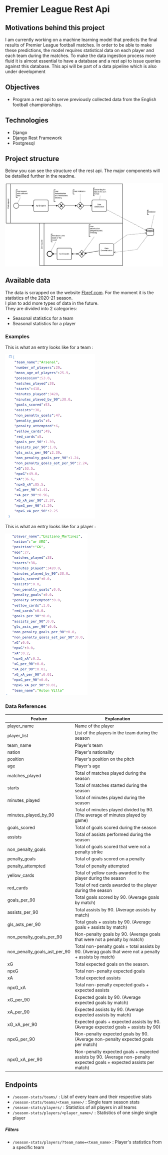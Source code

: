 # Premier League Rest Api  

## Motivations behind this project  

I am currently working on a machine learning model that predicts the final results of Premier League football matches. In order to be able to make these predictions, the model requires statistical data on each player and each team during the matches. 
To make the data ingestion process more fluid it is almost essential to have a database and a rest api to issue queries against this database. 
This api will be part of a data pipeline which is also under development

## Objectives 
- Program a rest api to serve previously collected data from the English football championships.

##  Technologies
- Django
- Django Rest Framework 
- Postgresql

## Project structure

Below you can see the structure of the rest api. The major components will be detailled further in the readme.

![bpmn](soccer_api/assets/images/rest_api_bpmn.png)

## Available data
The data is scrapped on the website [Fbref.com](https://fbref.com/en/). 
For the moment it is the statistics of the 2020-21 season.  
I plan to add more types of data in the future.  
They are divided into 2 categories: 
- Seasonal statistics for a team 
- Seasonal statistics for a player
### Examples

This is what an entry looks like for a team :  

![team_entry](soccer_api/assets/images/team_data.png)  

This is what an entry looks like for a player :  

![team_entry](soccer_api/assets/images/playersrealdata.png)

### Data References  

| Feature                      | Explanation                                                                                                            |
|------------------------------|------------------------------------------------------------------------------------------------------------------------|
| player_name                  | Name of the player                                                                                                     |
| player_list                  | List of the players in the team during the season                                                                      |
| team_name                    | Player's team                                                                                                          |
| nation                       | Player's nationality                                                                                                   |
| position                     | Player's position on the pitch                                                                                         |
| age                          | Player's age                                                                                                           |
| matches_played               | Total of matches played during the season                                                                              |
| starts                       | Total of matches started during the season                                                                             |
| minutes_played               | Total of minutes played during the season                                                                              |
| minutes_played_by_90         | Total of minutes played divided by 90. (The average of minutes played by game)                                         |
| goals_scored                 | Total of goals scored during the season                                                                                |
| assists                      | Total of assists performed during the season                                                                           |
| non_penalty_goals            | Total of goals scored that were not a penalty strike                                                                   |
| penalty_goals                | Total of goals scored on a penalty                                                                                     |
| penalty_attempted            | Total of penalty attempted                                                                                             |
| yellow_cards                 | Total of yellow cards awarded to the player during the season                                                          |
| red_cards                    | Total of red cards awarded to the player during the season                                                             |
| goals_per_90                 | Total goals scored by 90. (Average goals by match)                                                                     |
| assists_per_90               | Total assists by 90. (Average assists by match)                                                                        |
| gls_asts_per_90              | Total goals + assists by 90. (Average goals + assists by match)                                                        |
| non_penalty_goals_per_90     | Non-penalty goals by 90.  (Average goals that were not a penalty by match)                                             |
| non_penalty_goals_ast_per_90 | Total non-penalty goals + total assists by 90. (Averag goals that were not a penalty + assists by match)               |
| xG                           | Total expected goals on the season.                                                                                    |
| npxG                         | Total non-penalty expected goals                                                                                       |
| xA                           | Total expected assists                                                                                                 |
| npxG_xA                      | Total non-penalty expected goals + expected assists                                                                    |
| xG_per_90                    | Expected goals by 90.  (Average expected goals by match)                                                               |
| xA_per_90                    | Expected assists by 90.  (Average expected assists by match)                                                           |
| xG_xA_per_90                 | Expected goals + expected assists by 90.  (Average expected goals + assists by 90)                                     |
| npxG_per_90                  | Non-penalty expected goals by 90.  (Average non-penalty expected goals per match)                                      |
| npxG_xA_per_90               | Non-penalty expected goals + expected assists by 90. (Average non-penalty expected goals + expected assists per match) |   



## Endpoints
- `/season-stats/teams/` : List of every team and their respective stats
- `/season-stats/teams/<team_name>/` : Single team season stats
- `/season-stats/players/` : Statistics of all players in all teams
- `/season-stats/players/<player_name>/` : Statistics of one single single player  

##### Filters
- `/season-stats/players/?team_name=<team_name>` : Player's statistics from a specific team

